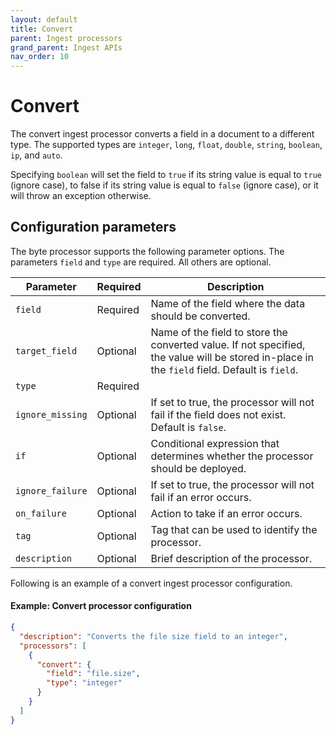 ```yaml
---
layout: default
title: Convert
parent: Ingest processors 
grand_parent: Ingest APIs
nav_order: 10
---
```


# Convert

The convert ingest processor converts a field in a document to a different type. The supported types are `integer`, `long`, `float`, `double`, `string`, `boolean`, `ip`, and `auto`.

Specifying `boolean` will set the field to `true` if its string value is equal to `true` (ignore case), to false if its string value is equal to `false` (ignore case), or it will throw an exception otherwise.

## Configuration parameters

The byte processor supports the following parameter options. The parameters `field` and `type` are required. All others are optional. 

**Parameter** | **Required** | **Description** |
|-----------|-----------|-----------|
`field` | Required | Name of the field where the data should be converted. |
`target_field` | Optional | Name of the field to store the converted value. If not specified, the value will be stored in-place in the `field` field. Default is `field`. |
`type` | Required | 
`ignore_missing` | Optional | If set to true, the processor will not fail if the field does not exist. Default is `false`. |
`if` | Optional | Conditional expression that determines whether the processor should be deployed. |
`ignore_failure` | Optional | If set to true, the processor will not fail if an error occurs. | 
`on_failure` | Optional | Action to take if an error occurs. | 
`tag` | Optional | Tag that can be used to identify the processor. | 
`description` | Optional | Brief description of the processor. |  

Following is an example of a convert ingest processor configuration.

#### Example: Convert processor configuration

```json
{
  "description": "Converts the file size field to an integer",
  "processors": [
    {
      "convert": {
        "field": "file.size",
        "type": "integer"
      }
    }
  ]
}
```